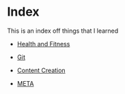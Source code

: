 # Index

This is an index off things that I learned

- [Health and Fitness](health-and-fitness/)
- [Git](git/git)
- [Content Creation](content-creation/)

- [META](meta/)